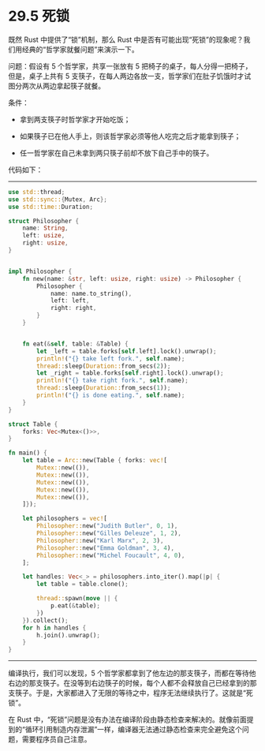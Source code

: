 # 29.5 死锁

既然 Rust 中提供了“锁”机制，那么 Rust 中是否有可能出现“死锁”的现象呢？我们用经典的“哲学家就餐问题”来演示一下。

问题：假设有 5 个哲学家，共享一张放有 5 把椅子的桌子，每人分得一把椅子，但是，桌子上共有 5 支筷子，在每人两边各放一支，哲学家们在肚子饥饿时才试图分两次从两边拿起筷子就餐。

条件：

* 拿到两支筷子时哲学家才开始吃饭；

* 如果筷子已在他人手上，则该哲学家必须等他人吃完之后才能拿到筷子；

* 任一哲学家在自己未拿到两只筷子前却不放下自己手中的筷子。

代码如下：

---

```rust
use std::thread;
use std::sync::{Mutex, Arc};
use std::time::Duration;

struct Philosopher {
    name: String,
    left: usize,
    right: usize,
}


impl Philosopher {
    fn new(name: &str, left: usize, right: usize) -> Philosopher {
        Philosopher {
            name: name.to_string(),
            left: left,
            right: right,
        }
    }


    fn eat(&self, table: &Table) {
        let _left = table.forks[self.left].lock().unwrap();
        println!("{} take left fork.", self.name);
        thread::sleep(Duration::from_secs(2));
        let _right = table.forks[self.right].lock().unwrap();
        println!("{} take right fork.", self.name);
        thread::sleep(Duration::from_secs(1));
        println!("{} is done eating.", self.name);
    }
}

struct Table {
    forks: Vec<Mutex<()>>,
}

fn main() {
    let table = Arc::new(Table { forks: vec![
        Mutex::new(()),
        Mutex::new(()),
        Mutex::new(()),
        Mutex::new(()),
        Mutex::new(()),
    ]});

    let philosophers = vec![
        Philosopher::new("Judith Butler", 0, 1),
        Philosopher::new("Gilles Deleuze", 1, 2),
        Philosopher::new("Karl Marx", 2, 3),
        Philosopher::new("Emma Goldman", 3, 4),
        Philosopher::new("Michel Foucault", 4, 0),
    ];

    let handles: Vec<_> = philosophers.into_iter().map(|p| {
        let table = table.clone();

        thread::spawn(move || {
            p.eat(&table);
        })
    }).collect();
    for h in handles {
        h.join().unwrap();
    }
}
```

---

编译执行，我们可以发现，5 个哲学家都拿到了他左边的那支筷子，而都在等待他右边的那支筷子。在没等到右边筷子的时候，每个人都不会释放自己已经拿到的那支筷子。于是，大家都进入了无限的等待之中，程序无法继续执行了。这就是“死锁”。

在 Rust 中，“死锁”问题是没有办法在编译阶段由静态检查来解决的。就像前面提到的“循环引用制造内存泄漏”一样，编译器无法通过静态检查来完全避免这个问题，需要程序员自己注意。
